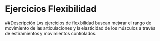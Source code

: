 # Ejercicios Flexibilidad
##Descripción
Los ejercicios de flexibilidad buscan mejorar el rango de movimiento de las articulaciones y la elasticidad de los músculos a través de estiramientos y movimientos controlados.
